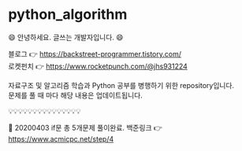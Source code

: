 # python_algorithm
:smile: 안녕하세요. 글쓰는 개발자입니다. :smile:

블로그 :point_right: https://backstreet-programmer.tistory.com/  
로켓펀치 :point_right: https://www.rocketpunch.com/@jhs931224


자료구조 및 알고리즘 학습과 Python 공부를 병행하기 위한 repository입니다.  
문제를 풀 때 마다 해당 내용은 업데이트됩니다.


:bulb::bulb::bulb::bulb::bulb::bulb::bulb::bulb::bulb::bulb::bulb::bulb::bulb::bulb::bulb:


:facepunch: 20200403 if문 총 5개문제 풀이완료. 백준링크 :point_right: https://www.acmicpc.net/step/4
